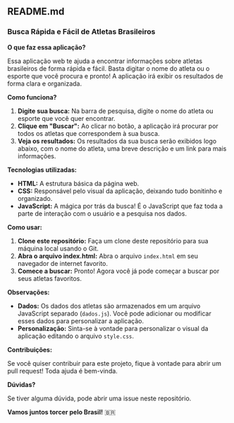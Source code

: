 ## **README.md**

### **Busca Rápida e Fácil de Atletas Brasileiros** 

**O que faz essa aplicação?**

Essa aplicação web te ajuda a encontrar informações sobre atletas brasileiros de forma rápida e fácil. Basta digitar o nome do atleta ou o esporte que você procura e pronto! A aplicação irá exibir os resultados de forma clara e organizada.

**Como funciona?**

1. **Digite sua busca:** Na barra de pesquisa, digite o nome do atleta ou esporte que você quer encontrar.
2. **Clique em "Buscar":** Ao clicar no botão, a aplicação irá procurar por todos os atletas que correspondem à sua busca.
3. **Veja os resultados:** Os resultados da sua busca serão exibidos logo abaixo, com o nome do atleta, uma breve descrição e um link para mais informações.

**Tecnologias utilizadas:**

* **HTML:** A estrutura básica da página web.
* **CSS:** Responsável pelo visual da aplicação, deixando tudo bonitinho e organizado.
* **JavaScript:** A mágica por trás da busca! É o JavaScript que faz toda a parte de interação com o usuário e a pesquisa nos dados.

**Como usar:**

1. **Clone este repositório:** Faça um clone deste repositório para sua máquina local usando o Git.
2. **Abra o arquivo index.html:** Abra o arquivo `index.html` em seu navegador de internet favorito.
3. **Comece a buscar:** Pronto! Agora você já pode começar a buscar por seus atletas favoritos.

**Observações:**

* **Dados:** Os dados dos atletas são armazenados em um arquivo JavaScript separado (`dados.js`). Você pode adicionar ou modificar esses dados para personalizar a aplicação.
* **Personalização:** Sinta-se à vontade para personalizar o visual da aplicação editando o arquivo `style.css`.

**Contribuições:**

Se você quiser contribuir para este projeto, fique à vontade para abrir um pull request! Toda ajuda é bem-vinda.

**Dúvidas?**

Se tiver alguma dúvida, pode abrir uma issue neste repositório.

**Vamos juntos torcer pelo Brasil!** 🇧🇷
